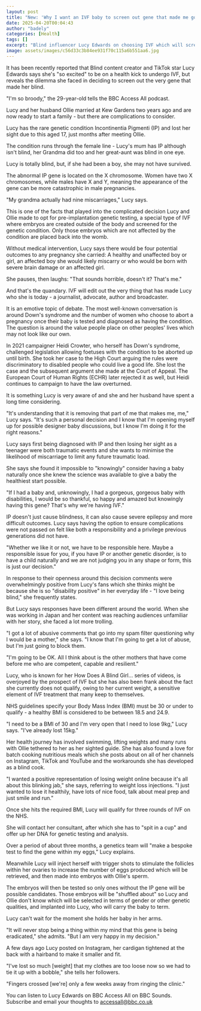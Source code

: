 ```yaml
---
layout: post
title: "New: 'Why I want an IVF baby to screen out gene that made me go blind'"
date: 2025-04-20T00:04:43
author: "badely"
categories: [Health]
tags: []
excerpt: "Blind influencer Lucy Edwards on choosing IVF which will screen out the gene that made her who she is."
image: assets/images/c56d33c3b84ee931f70c115a6b551aa6.jpg
---
```


It has been recently reported that Blind content creator and TikTok star Lucy Edwards says she's "so excited" to be on a health kick to undergo IVF, but reveals the dilemma she faced in deciding to screen out the very gene that made her blind.

"I'm so broody," the 29-year-old tells the BBC Access All podcast.

Lucy and her husband Ollie married at Kew Gardens two years ago and are now ready to start a family - but there are complications to consider.

Lucy has the rare genetic condition Incontinentia Pigmenti (IP) and lost her sight due to this aged 17, just months after meeting Ollie.

The condition runs through the female line - Lucy's mum has IP although isn't blind, her Grandma did too and her great-aunt was blind in one eye.

Lucy is totally blind, but, if she had been a boy, she may not have survived.

The abnormal IP gene is located on the X chromosome. Women have two X chromosomes, while males have X and Y, meaning the appearance of the gene can be more catastrophic in male pregnancies.

"My grandma actually had nine miscarriages," Lucy says.

This is one of the facts that played into the complicated decision Lucy and Ollie made to opt for pre-implantation genetic testing, a special type of IVF where embryos are created outside of the body and screened for the genetic condition. Only those embryos which are not affected by the condition are placed back into the womb.

Without medical intervention, Lucy says there would be four potential outcomes to any pregnancy she carried: A healthy and unaffected boy or girl, an affected boy she would likely miscarry or who would be born with severe brain damage or an affected girl.

She pauses, then laughs: "That sounds horrible, doesn't it? That's me."

And that's the quandary. IVF will edit out the very thing that has made Lucy who she is today - a journalist, advocate, author and broadcaster.

It is an emotive topic of debate. The most well-known conversation is around Down's syndrome and the number of women who choose to abort a pregnancy once their baby is tested and diagnosed as having the condition. The question is around the value people place on other peoples' lives which may not look like our own.

In 2021 campaigner Heidi Crowter, who herself has Down's syndrome, challenged legislation allowing foetuses with the condition to be aborted up until birth. She took her case to the High Court arguing the rules were discriminatory to disabled people who could live a good life. She lost the case and the subsequent argument she made at the Court of Appeal. The European Court of Human Rights (ECHR) later rejected it as well, but Heidi continues to campaign to have the law overturned.

It is something Lucy is very aware of and she and her husband have spent a long time considering.

"It's understanding that it is removing that part of me that makes me, me," Lucy says. "It's such a personal decision and I know that I'm opening myself up for possible designer baby discussions, but I know I'm doing it for the right reasons." 

Lucy says first being diagnosed with IP and then losing her sight as a teenager were both traumatic events and she wants to minimise the likelihood of miscarriage to limit any future traumatic load.

She says she found it impossible to "knowingly" consider having a baby naturally once she knew the science was available to give a baby the healthiest start possible.

"If I had a baby and, unknowingly, I had a gorgeous, gorgeous baby with disabilities, I would be so thankful, so happy and amazed but knowingly having this gene? That's why we're having IVF."

IP doesn't just cause blindness, it can also cause severe epilepsy and more difficult outcomes. Lucy says having the option to ensure complications were not passed on felt like both a responsibility and a privilege previous generations did not have.

"Whether we like it or not, we have to be responsible here. Maybe a responsible issue for you, if you have IP or another genetic disorder, is to have a child naturally and we are not judging you in any shape or form, this is just our decision."

In response to their openness around this decision comments were overwhelmingly positive from Lucy's fans which she thinks might be because she is so "disability positive" in her everyday life - "I love being blind," she frequently states.

But Lucy says responses have been different around the world. When she was working in Japan and her content was reaching audiences unfamiliar with her story, she faced a lot more trolling.

"I got a lot of abusive comments that go into my spam filter questioning why I would be a mother," she says. "I know that I'm going to get a lot of abuse, but I'm just going to block them.

"I'm going to be OK. All I think about is the other mothers that have come before me who are competent, capable and resilient."

Lucy, who is known for her How Does A Blind Girl... series of videos, is overjoyed by the prospect of IVF but she has also been frank about the fact she currently does not qualify, owing to her current weight, a sensitive element of IVF treatment that many keep to themselves.

NHS guidelines specify your Body Mass Index (BMI) must be 30 or under to qualify - a healthy BMI is considered to be between 18.5 and 24.9.

"I need to be a BMI of 30 and I'm very open that I need to lose 9kg," Lucy says. "I've already lost 15kg."

Her health journey has involved swimming, lifting weights and many runs with Ollie tethered to her as her sighted guide. She has also found a love for batch cooking nutritious meals which she posts about on all of her channels on Instagram, TikTok and YouTube and the workarounds she has developed as a blind cook.

"I wanted a positive representation of losing weight online because it's all about this blinking jab," she says, referring to weight loss injections. "I just wanted to lose it healthily, have lots of nice food, talk about meal prep and just smile and run."

Once she hits the required BMI, Lucy will qualify for three rounds of IVF on the NHS.

She will contact her consultant, after which she has to "spit in a cup" and offer up her DNA for genetic testing and analysis.

Over a period of about three months, a genetics team will "make a bespoke test to find the gene within my eggs," Lucy explains.

Meanwhile Lucy will inject herself with trigger shots to stimulate the follicles within her ovaries to increase the number of eggs produced which will be retrieved, and then made into embryos with Ollie's sperm.

The embryos will then be tested so only ones without the IP gene will be possible candidates. Those embryos will be "shuffled about" so Lucy and Ollie don't know which will be selected in terms of gender or other genetic qualities, and implanted into Lucy, who will carry the baby to term.

Lucy can't wait for the moment she holds her baby in her arms.

"It will never stop being a thing within my mind that this gene is being eradicated," she admits. "But I am very happy in my decision."

A few days ago Lucy posted on Instagram, her cardigan tightened at the back with a hairband to make it smaller and fit.

"I've lost so much [weight] that my clothes are too loose now so we had to tie it up with a bobble," she tells her followers.

"Fingers crossed [we're] only a few weeks away from ringing the clinic."

You can listen to Lucy Edwards on BBC Access All on BBC Sounds. Subscribe and email your thoughts to accessall@bbc.co.uk

